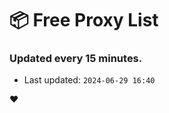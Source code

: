 # :package: Free Proxy List
### Updated every 15 minutes.

- Last updated: `2024-06-29 16:40`

:heart:
